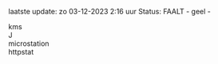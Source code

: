 laatste update: 
zo 03-12-2023  2:16   uur 
Status: FAALT - geel - 
<div class="service R">kms</div><div class="service R">J</div><div class="service Y">microstation</div><div class="service G">httpstat</div>